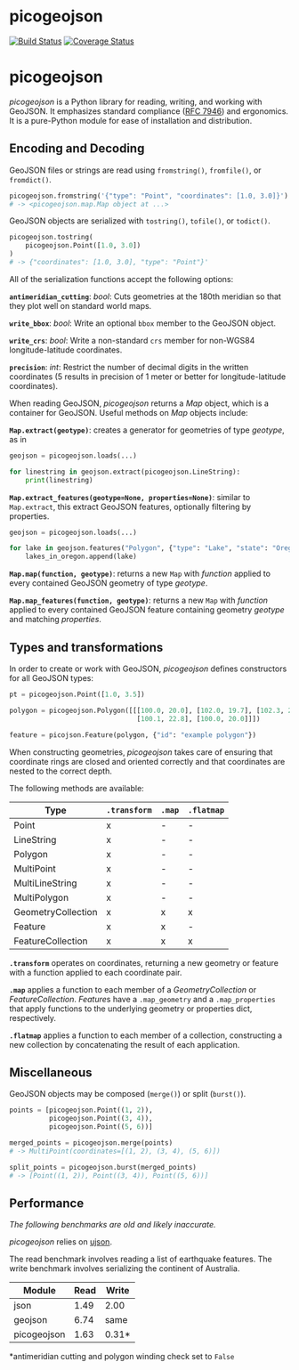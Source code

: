 # picogeojson

[![Build Status](https://travis-ci.org/fortyninemaps/picogeojson.svg?branch=master)](https://travis-ci.org/fortyninemaps/picogeojson)
[![Coverage Status](https://coveralls.io/repos/github/fortyninemaps/picogeojson/badge.svg?branch=master)](https://coveralls.io/github/fortyninemaps/picogeojson?branch=master)

# picogeojson

*picogeojson* is a Python library for reading, writing, and working with
GeoJSON. It emphasizes standard compliance ([RFC
7946](https://tools.ietf.org/html/rfc7946)) and ergonomics. It is a pure-Python
module for ease of installation and distribution.

## Encoding and Decoding

GeoJSON files or strings are read using `fromstring()`, `fromfile()`,  or
`fromdict()`.

```python
picogeojson.fromstring('{"type": "Point", "coordinates": [1.0, 3.0]}')
# -> <picogeojson.map.Map object at ...>
```

GeoJSON objects are serialized with `tostring()`, `tofile()`, or `todict()`.

```python
picogeojson.tostring(
    picogeojson.Point([1.0, 3.0])
)
# -> {"coordinates": [1.0, 3.0], "type": "Point"}'
```

All of the serialization functions accept the following options:

**`antimeridian_cutting`**: *bool*: Cuts geometries at the 180th meridian so
that they plot well on standard world maps.

**`write_bbox`**: *bool*: Write an optional `bbox` member to the GeoJSON object.

**`write_crs`**: *bool*: Write a non-standard `crs` member for non-WGS84
longitude-latitude coordinates.

**`precision`**: *int*: Restrict the number of decimal digits in the written
coordinates (5 results in precision of 1 meter or better for longitude-latitude
coordinates).

When reading GeoJSON, *picogeojson* returns a *Map* object, which is a container
for GeoJSON. Useful methods on *Map* objects include:

**`Map.extract(geotype)`**: creates a generator for geometries of type
*geotype*, as in

```python
geojson = picogeojson.loads(...)

for linestring in geojson.extract(picogeojson.LineString):
    print(linestring)
```

**`Map.extract_features(geotype=None, properties=None)`**: similar to
`Map.extract`, this extract GeoJSON features, optionally filtering by
properties.

```python
geojson = picogeojson.loads(...)

for lake in geojson.features("Polygon", {"type": "Lake", "state": "Oregon"}):
    lakes_in_oregon.append(lake)
```

**`Map.map(function, geotype)`**: returns a new `Map` with *function* applied to
every contained GeoJSON geometry of type *geotype*.

**`Map.map_features(function, geotype)`**: returns a new `Map` with *function*
applied to every contained GeoJSON feature containing geometry *geotype* and
matching *properties*.

## Types and transformations

In order to create or work with GeoJSON, *picogeojson* defines constructors for
all GeoJSON types:

```python
pt = picogeojson.Point([1.0, 3.5])

polygon = picogeojson.Polygon([[[100.0, 20.0], [102.0, 19.7], [102.3, 23.0],
                                [100.1, 22.8], [100.0, 20.0]]])

feature = picojson.Feature(polygon, {"id": "example polygon"})
```

When constructing geometries, *picogeojson* takes care of ensuring that
coordinate rings are closed and oriented correctly and that coordinates are
nested to the correct depth.

The following methods are available:

| Type               | `.transform` | `.map` | `.flatmap` |
|--------------------|--------------|--------|------------|
| Point              | x            | -      | -          |
| LineString         | x            | -      | -          |
| Polygon            | x            | -      | -          |
| MultiPoint         | x            | -      | -          |
| MultiLineString    | x            | -      | -          |
| MultiPolygon       | x            | -      | -          |
| GeometryCollection | x            | x      | x          |
| Feature            | x            | x      | -          |
| FeatureCollection  | x            | x      | x          |

**`.transform`** operates on coordinates, returning a new geometry or feature
with a function applied to each coordinate pair.

**`.map`** applies a function to each member of a *GeometryCollection* or
*FeatureCollection*. *Feature*s have a `.map_geometry` and a `.map_properties`
that apply functions to the underlying geometry or properties dict,
respectively.

**`.flatmap`** applies a function to each member of a collection, constructing a
new collection by concatenating the result of each application.

## Miscellaneous

GeoJSON objects may be composed (`merge()`) or split (`burst()`).

```python
points = [picogeojson.Point((1, 2)),
          picogeojson.Point((3, 4)),
          picogeojson.Point((5, 6))]

merged_points = picogeojson.merge(points)
# -> MultiPoint(coordinates=[(1, 2), (3, 4), (5, 6)])

split_points = picogeojson.burst(merged_points)
# -> [Point((1, 2)), Point((3, 4)), Point((5, 6))]
```

## Performance

*The following benchmarks are old and likely inaccurate.*

*picogeojson* relies on [ujson](https://pypi.org/project/ujson/).

The read benchmark involves reading a list of earthquake features. The write
benchmark involves serializing the continent of Australia.

|Module      |Read   |Write  |
|------------|-------|-------|
|json        |1.49   |2.00   |
|geojson     |6.74   |same   |
|picogeojson |1.63   |0.31\* |

\*antimeridian cutting and polygon winding check set to `False`
